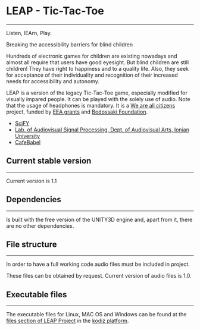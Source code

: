# LEAP - Tic-Tac-Toe
--------------------
Listen, lEArn, Play.

Breaking the accessibility barriers for blind children

Hundreds of electronic games for children are existing nowadays and almost all require that users have good eyesight. But blind children are still children! They have right to happiness and to a quality life. Also, they seek for acceptance of their individuality and recognition of their increased needs for accessibility and autonomy.

LEAP is a version of the legacy Tic-Tac-Toe game, especially modified for visually impared people. It can be played with the solely use of audio. Note that the usage of headphones is mandatory. It is a [We are all citizens](http://www.weareallcitizens.gr/index_en.html) project, funded by [EEA grants](http://eeagrants.org) and [Bodossaki Foundation](http://www.bodossaki.gr/en/home). 

* [SciFY](http://www.scify.gr/site/en/)
* [Lab. of Audiovisual Signal Processing, Dept. of Audiovisual Arts, Ionian University](http://epoasi.eu/en/)
* [CafeBabel](http://www.cafebabel.co.uk/athens/)

## Current stable version
-------------------------
Current version is 1.1

## Dependencies
---------------
Is built with the free version of the UNITY3D engine and, apart from it, there are no other dependencies. 

## File structure
--------------
In order to have a full working code audio files must be included in project. 

These files can be obtained by request. Current version of audio files is 1.0.

## Executable files
-------------------
The executable files for Linux, MAC OS and Windows can be found at the [files section of LEAP Project](http://www.kodiz.net/projects/leap/files) in the [kodiz platform](www.kodiz.net). 

